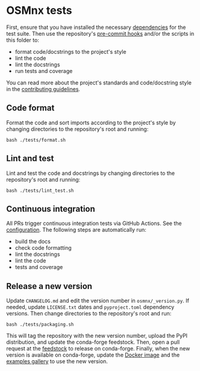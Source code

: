 # OSMnx tests

First, ensure that you have installed the necessary [dependencies](../environments/tests/env-ci.yml) for the test suite. Then use the repository's [pre-commit hooks](../.pre-commit-config.yaml) and/or the scripts in this folder to:

  - format code/docstrings to the project's style
  - lint the code
  - lint the docstrings
  - run tests and coverage

You can read more about the project's standards and code/docstring style in the [contributing guidelines](../CONTRIBUTING.md).

## Code format

Format the code and sort imports according to the project's style by changing directories to the repository's root and running:

```
bash ./tests/format.sh
```

## Lint and test

Lint and test the code and docstrings by changing directories to the repository's root and running:

```
bash ./tests/lint_test.sh
```

## Continuous integration

All PRs trigger continuous integration tests via GitHub Actions. See the [configuration](../.github/workflows/ci.yml). The following steps are automatically run:

  - build the docs
  - check code formatting
  - lint the docstrings
  - lint the code
  - tests and coverage

## Release a new version

Update `CHANGELOG.md` and edit the version number in `osmnx/_version.py`. If needed, update `LICENSE.txt` dates and `pyproject.toml` dependency versions. Then change directories to the repository's root and run:

```
bash ./tests/packaging.sh
```

This will tag the repository with the new version number, upload the PyPI distribution, and update the conda-forge feedstock. Then, open a pull request at the [feedstock](https://github.com/conda-forge/osmnx-feedstock/pulls) to release on conda-forge. Finally, when the new version is available on conda-forge, update the [Docker image](../environments/docker) and the [examples gallery](https://github.com/gboeing/osmnx-examples) to use the new version.
